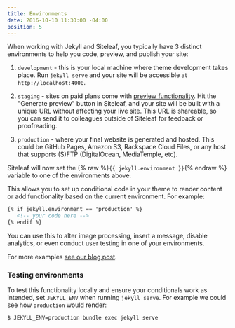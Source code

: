 ```yaml
---
title: Environments
date: 2016-10-10 11:30:00 -04:00
position: 5
---
```


When working with Jekyll and Siteleaf, you typically have 3 distinct environments to help you code, preview, and publish your site:

1. `development` - this is your local machine where theme development takes place. Run `jekyll serve` and your site will be accessible at `http://localhost:4000`.

2. `staging` - sites on paid plans come with [preview functionality](/sites/preview/). Hit the "Generate preview" button in Siteleaf, and your site will be built with a unique URL without affecting your live site. This URL is shareable, so you can send it to colleagues outside of Siteleaf for feedback or proofreading.

3. `production` - where your final website is generated and hosted. This could be GitHub Pages, Amazon S3, Rackspace Cloud Files, or any host that supports (S)FTP (DigitalOcean, MediaTemple, etc).

Siteleaf will now set the {% raw %}`{{ jekyll.environment }}`{% endraw %} variable to one of the environments above.

This allows you to set up conditional code in your theme to render content or add functionality based on the current environment. For example:

```html
{% if jekyll.environment == 'production' %}
   <!-- your code here -->
{% endif %}
```

You can use this to alter image processing, insert a message, disable analytics, or even conduct user testing in one of your environments.

For more examples [see our blog post](https://www.siteleaf.com/blog/jekyll-environments/).

### Testing environments

To test this functionality locally and ensure your conditionals work as intended, set `JEKYLL_ENV` when running `jekyll serve`. For example we could see how `production` would render:

```sh
$ JEKYLL_ENV=production bundle exec jekyll serve
```